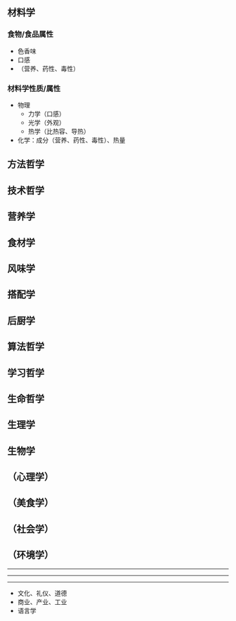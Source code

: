 ## 材料学
### 食物/食品属性
- 色香味
- 口感
- （营养、药性、毒性）
### 材料学性质/属性
- 物理
  - 力学（口感）
  - 光学（外观）
  - 热学（比热容、导热）
- 化学：成分（营养、药性、毒性）、热量
## 方法哲学
[后厨、前台、中台]:\
## 技术哲学
[实践、食谱]:\
## 营养学
## 食材学
## 风味学
## 搭配学
## 后厨学
[厨房、厨具、分工合作]:\
## 算法哲学
[并行并发、架构]:\
## 学习哲学
[精神粮食、消化]:\
## 生命哲学
[生存]:\
## 生理学
[新陈代谢、消化、药性、毒性、食欲、味觉]:\
## 生物学
[食物链]:\
## （心理学）
## （美食学）
## （社会学）
[职业、产业链]:\
## （环境学）
[承载力、碳循环]:\


---
---
---
- 文化、礼仪、道德
- 商业、产业、工业
- 语言学

[you are what you eat]:\
